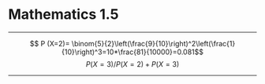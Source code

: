 # Mathematics 1.5
---
$$ P (X=2)= \binom{5}{2}\left(\frac{9}{10}\right)^2\left(\frac{1}{10}\right)^3=10*\frac{81}{10000}=0.081$$
$$ P(X=3)/P(X=2)+P(X=3) $$

---
